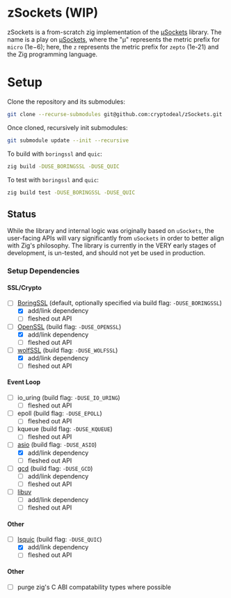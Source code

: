# zSockets (WIP)

zSockets is a from-scratch zig implementation of the [µSockets](https://github.com/uNetworking/uSockets) library. The name is a play on [µSockets](https://github.com/uNetworking/uSockets), where the "µ" represents the metric prefix for `micro` (1e−6); here, the `z` represents the metric prefix for `zepto` (1e-21) and the Zig programming language.

# Setup

Clone the repository and its submodules:
```sh
git clone --recurse-submodules git@github.com:cryptodeal/zSockets.git
```

Once cloned, recursively init submodules:
```sh
git submodule update --init --recursive
```

To build with `boringssl` and `quic`:
```sh
zig build -DUSE_BORINGSSL -DUSE_QUIC
```

To test with `boringssl` and `quic`:
```sh
zig build test -DUSE_BORINGSSL -DUSE_QUIC
```


## Status

While the library and internal logic was originally based on `uSockets`, the user-facing APIs will vary significantly from `uSockets` in order to better align with Zig's philosophy. The library is currently in the VERY early stages of development, is un-tested, and should not yet be used in production.

### Setup Dependencies

#### SSL/Crypto
- [ ] [BoringSSL](https://github.com/google/boringssl) (default, optionally specified via build flag: `-DUSE_BORINGSSL`)
  - [x] add/link dependency
  - [ ] fleshed out API
- [ ] [OpenSSL](https://github.com/kassane/openssl-zig) (build flag: `-DUSE_OPENSSL`)
  - [x] add/link dependency
  - [ ] fleshed out API
- [ ] [wolfSSL](https://github.com/cryptodeal/wolfssl-zig) (build flag: `-DUSE_WOLFSSL`)
  - [x] add/link dependency
  - [ ] fleshed out API

#### Event Loop
- [ ] io_uring (build flag: `-DUSE_IO_URING`)
  - [ ] fleshed out API
- [ ] epoll (build flag: `-DUSE_EPOLL`)
  - [ ] fleshed out API
- [ ] kqueue (build flag: `-DUSE_KQUEUE`)
  - [ ] fleshed out API
- [ ] [asio](https://github.com/kassane/asio) (build flag: `-DUSE_ASIO`)
  - [x] add/link dependency
  - [ ] fleshed out API
- [ ] [gcd](https://github.com/apple/swift-corelibs-libdispatch) (build flag: `-DUSE_GCD`)
  - [ ] add/link dependency
  - [ ] fleshed out API
- [ ] [libuv](https://github.com/libuv/libuv)
  - [ ] add/link dependency
  - [ ] fleshed out API

#### Other
- [ ] [lsquic](https://github.com/cryptodeal/lsquic-zig) (build flag: `-DUSE_QUIC`)
  - [x] add/link dependency
  - [ ] fleshed out API

#### Other
- [ ] purge zig's C ABI compatability types where possible
